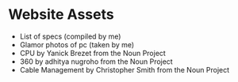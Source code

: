 # Website Assets
* List of specs (compiled by me)
* Glamor photos of pc (taken by me)
* CPU by Yanick Brezet from the Noun Project
* 360 by adhitya nugroho from the Noun Project
* Cable Management by Christopher Smith from the Noun Project
